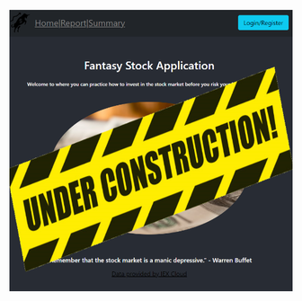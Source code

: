 ![Under Construction](src/stockAppUnderConstructionReadMe.png)

<!-- Installation Instructions
1) Install postgres
2) Run backup.sql script in sql_backup directory -->
